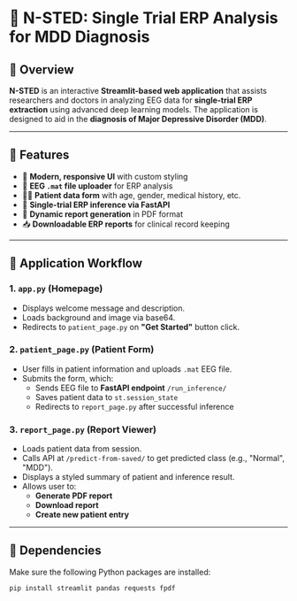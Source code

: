 # 🧠 N-STED: Single Trial ERP Analysis for MDD Diagnosis

## 📌 Overview

**N-STED** is an interactive **Streamlit-based web application** that assists researchers and doctors in analyzing EEG data for **single-trial ERP extraction** using advanced deep learning models. The application is designed to aid in the **diagnosis of Major Depressive Disorder (MDD)**.

---

## 🚀 Features

- 🎨 **Modern, responsive UI** with custom styling
- 📁 **EEG `.mat` file uploader** for ERP analysis
- 🧑‍⚕️ **Patient data form** with age, gender, medical history, etc.
- 🧠 **Single-trial ERP inference via FastAPI**
- 📄 **Dynamic report generation** in PDF format
- 📥 **Downloadable ERP reports** for clinical record keeping

---

## 🧩 Application Workflow

### 1. `app.py` (Homepage)
- Displays welcome message and description.
- Loads background and image via base64.
- Redirects to `patient_page.py` on **"Get Started"** button click.

### 2. `patient_page.py` (Patient Form)
- User fills in patient information and uploads `.mat` EEG file.
- Submits the form, which:
  - Sends EEG file to **FastAPI endpoint** `/run_inference/`
  - Saves patient data to `st.session_state`
  - Redirects to `report_page.py` after successful inference

### 3. `report_page.py` (Report Viewer)
- Loads patient data from session.
- Calls API at `/predict-from-saved/` to get predicted class (e.g., "Normal", "MDD").
- Displays a styled summary of patient and inference result.
- Allows user to:
  - **Generate PDF report**
  - **Download report**
  - **Create new patient entry**

---

## 🔧 Dependencies

Make sure the following Python packages are installed:

```bash
pip install streamlit pandas requests fpdf
